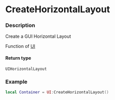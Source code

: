# CreateHorizontalLayout
### Description
Create a GUI Horizontal Layout

Function of [UI](../../)

#### Return type
`UIHorizontalLayout`

### Example
```lua
local Container = UI:CreateHorizontalLayout()
```